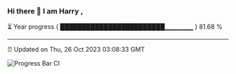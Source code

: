 ### Hi there 👋 I am Harry , 

⏳ Year progress { ████████████████████████▁▁▁▁▁▁ } 81.68 %

---

⏰ Updated on Thu, 26 Oct 2023 03:08:33 GMT

![Progress Bar CI](https://github.com/duykhang68/duykhang68/workflows/Progress%20Bar%20CI/badge.svg)
